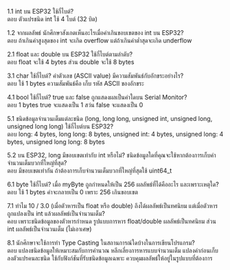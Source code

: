 1.1  int บน ESP32 ใช้กี่ไบต์?<br>
ตอบ ตัวแปรชนิด int ใช้ 4 ไบต์ (32 บิต)

1.2 จากผลลัพธ์ นักศึกษาสังเกตเห็นอะไรเมื่อค่าเกินขอบเขตของ int บน ESP32? <br>
ตอบ ถ้าเกินค่าสูงสุดของ int จะเกิด overflow แต่ถ้าเกินค่าต่ำสุดจะเกิด underflow 

2.1 float และ double บน ESP32 ใช้กี่ไบต์ตามลำดับ?<br>
ตอบ float จะใช้ 4 bytes ส่วน double จะใช้ 8 bytes

3.1 char ใช้กี่ไบต์? ค่าตัวเลข (ASCII value) มีความสัมพันธ์กับอักขระอย่างไร?<br>
ตอบ ใช้ 1 bytes ความสัมพันธ์คือ เก็บ รหัส ASCII ของอักขระ

4.1 bool ใช้กี่ไบต์? true และ false ถูกแสดงผลเป็นค่าใดบน Serial Monitor?<br>
ตอบ 1 bytes true จะแสดงเป็น 1 สว่น false จะแสดงเป็น 0 

5.1 ชนิดข้อมูลจำนวนเต็มแต่ละชนิด (long, long long, unsigned int, unsigned long, unsigned long long) ใช้กี่ไบต์บน ESP32?<br>
ตอบ long: 4 bytes, long long: 8 bytes, unsigned int: 4 bytes, unsigned long: 4 bytes, unsigned long long: 8 bytes

5.2 บน ESP32, long มีขอบเขตเท่ากับ int หรือไม่? ชนิดข้อมูลใดที่คุณจะใช้หากต้องการเก็บค่าจำนวนเต็มบวกที่ใหญ่ที่สุด?<br>
ตอบ มีขอบเขตเท่ากัน ถ้าต้องการเก็บจำนวนเต็มบวกที่ใหญ่ที่สุดใช้ uint64_t

6.1 byte ใช้กี่ไบต์? เมื่อ myByte ถูกกำหนดให้เป็น 256 ผลลัพธ์ที่ได้คืออะไร และเพราะเหตุใด?<br>
ตอบ ใช้ 1 bytes ค่าจะกลายเป็น 0 เพราะ 256 เกินขอบเขต  

7.1 ทำไม 10 / 3.0 (เมื่อตัวหารเป็น float หรือ double) ถึงได้ผลลัพธ์เป็นทศนิยม แต่เมื่อตัวหารถูกแปลงเป็น int แล้วผลลัพธ์เป็นจำนวนเต็ม?<br>
คอบ เพราะชนิดข้อมูลของตัวหารกำหนด รูปแบบการหาร float/double ผลลัพธ์เป็นทศนิยม ส่วน int  ผลลัพธ์เป็นจำนวนเต็ม (ไม่เอาเศษ)

8.1 นักศึกษาจะใช้การทำ Type Casting ในสถานการณ์ใดบ้างในการเขียนโปรแกรม?<br>
ตอบ แปลงชนิดข้อมูลให้เหมาะสมกับการคำนวณ หลีกเลี่ยงการหารแบบจำนวนเต็ม แปลงค่าก่อนเก็บลงตัวแปรคนละชนิด ใช้กับฟังก์ชันที่รับชนิดข้อมูลเฉพาะ ควบคุมผลลัพธ์ให้อยู่ในรูปแบบที่ต้องการ
